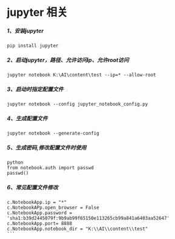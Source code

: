 # jupyter 相关

##### 1、安装jupyter
```
pip install jupyter
```
##### 2、启动jupyter，路径、允许访问ip、允许root访问
```
jupyter notebook K:\AI\content\test --ip=* --allow-root
```
##### 3、启动时指定配置文件
```
jupyter notebook --config jupyter_notebook_config.py
```
##### 4、生成配置文件
```
jupyter notebook --generate-config
```
##### 5、生成密码,修改配置文件时使用
```
python
from notebook.auth import passwd
passwd()
```
##### 6、常见配置文件修改
````
c.NotebookApp.ip = "*"
c.NotebookAPp.open_browser = False
c.NotebookApp.password = 'sha1:b39d2445079f:9b9ab99f65150e113265cb99a841a6403aa52647'
c.NotebookApp.port= 8888
c.NotebookApp.notebook_dir = "K:\\AI\\content\\test"
```